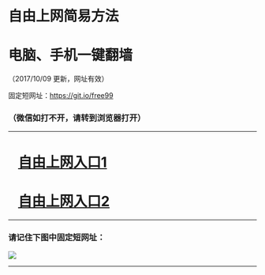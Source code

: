 ﻿# 自由上网简易方法

# 电脑、手机一键翻墙

（2017/10/09 更新，网址有效）

固定短网址：https://git.io/free99

### （微信如打不开，请转到浏览器打开）


***





# &nbsp;&nbsp; <a href="http://ft2897613180.fwq-tz-1001.info/fwqtz01.html?t=100900117765 " target="_blank">自由上网入口1</a>
# &nbsp;&nbsp; <a href="http://ft1057513574.fwq-tz-1002.info/fwqtz02.html?t=100900121560 " target="_blank">自由上网入口2</a>
***

### 请记住下图中固定短网址：

<img src="https://s3-us-west-2.amazonaws.com/fwq-1001/yjfq-20170905okok.png" /> 


***

